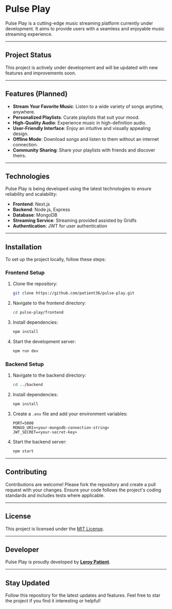 # Pulse Play

Pulse Play is a cutting-edge music streaming platform currently under development. It aims to provide users with a seamless and enjoyable music streaming experience.

---

## Project Status

This project is actively under development and will be updated with new features and improvements soon.

---

## Features (Planned)

- **Stream Your Favorite Music**: Listen to a wide variety of songs anytime, anywhere.
- **Personalized Playlists**: Curate playlists that suit your mood.
- **High-Quality Audio**: Experience music in high-definition audio.
- **User-Friendly Interface**: Enjoy an intuitive and visually appealing design.
- **Offline Mode**: Download songs and listen to them without an internet connection.
- **Community Sharing**: Share your playlists with friends and discover theirs.

---

## Technologies

Pulse Play is being developed using the latest technologies to ensure reliability and scalability:

- **Frontend**: Next.js
- **Backend**: Node.js, Express
- **Database**: MongoDB
- **Streaming Service**: Streaming provided assisted by Gridfs
- **Authentication**: JWT for user authentication

---

## Installation

To set up the project locally, follow these steps:

### Frontend Setup

1. Clone the repository:

   ```bash
   git clone https://github.com/patient36/pulse-play.git
   ```

2. Navigate to the frontend directory:

   ```bash
   cd pulse-play/frontend
   ```

3. Install dependencies:

   ```bash
   npm install
   ```

4. Start the development server:
   ```bash
   npm run dev
   ```

### Backend Setup

1. Navigate to the backend directory:

   ```bash
   cd ../backend
   ```

2. Install dependencies:

   ```bash
   npm install
   ```

3. Create a `.env` file and add your environment variables:

   ```env
   PORT=5000
   MONGO_URI=<your-mongodb-connection-string>
   JWT_SECRET=<your-secret-key>
   ```

4. Start the backend server:
   ```bash
   npm start
   ```

---

## Contributing

Contributions are welcome! Please fork the repository and create a pull request with your changes. Ensure your code follows the project's coding standards and includes tests where applicable.

---

## License

This project is licensed under the [MIT License](LICENSE).

---

## Developer

Pulse Play is proudly developed by [**Leroy Patient**](https://github.com/patient36).

---

## Stay Updated

Follow this repository for the latest updates and features. Feel free to star the project if you find it interesting or helpful!
